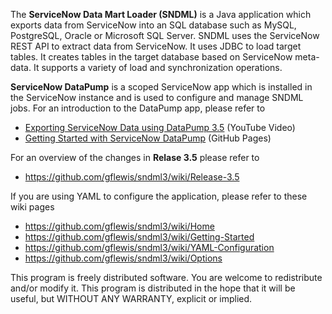 The **ServiceNow Data Mart Loader (SNDML)** is a Java application which exports data from ServiceNow 
into an SQL database such as MySQL, PostgreSQL, Oracle or Microsoft SQL Server. 
SNDML uses the ServiceNow REST API to extract data from ServiceNow. 
It uses JDBC to load target tables. It creates tables in the target database based on ServiceNow meta-data. 
It supports a variety of load and synchronization operations. 

**ServiceNow DataPump** is a scoped ServiceNow app which is installed in the ServiceNow instance and is used to configure and manage SNDML jobs.
For an introduction to the DataPump app, please refer to
- [Exporting ServiceNow Data using DataPump 3.5](https://youtu.be/r3TOvHVKeDQ) (YouTube Video)
- [Getting Started with ServiceNow DataPump](https://gflewis.github.io/sndml3/) (GitHub Pages)

For an overview of the changes in **Relase 3.5** please refer to
- https://github.com/gflewis/sndml3/wiki/Release-3.5
  
If you are using YAML to configure the application, please refer to these wiki pages
- https://github.com/gflewis/sndml3/wiki/Home
- https://github.com/gflewis/sndml3/wiki/Getting-Started
- https://github.com/gflewis/sndml3/wiki/YAML-Configuration
- https://github.com/gflewis/sndml3/wiki/Options

This program is freely distributed software. You are welcome to redistribute and/or modify it. 
This program is distributed in the hope that it will be useful, but WITHOUT ANY WARRANTY, explicit or implied. 
